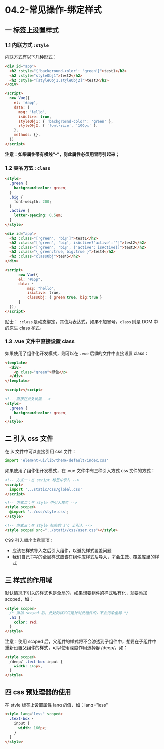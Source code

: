 # 04.2-常见操作-绑定样式

## 一 标签上设置样式

### 1.1 内联方式 `:style`

内联方式有以下几种形式：

```html
<div id="app">
  <h2 :style="{'background-color': 'green'}">test1</h2>
  <h2 :style="styleObj1">test2</h2>
  <h2 :style="[styleObj1,styleObj2]">test3</h2>
</div>

<script>
  new Vue({
    el: '#app',
    data: {
      msg: 'hello',
      isActive: true,
      styleObj1: { 'background-color': 'green' },
      styleObj2: { 'font-size': '100px' },
    },
    methods: {},
  })
</script>
```

**注意：如果属性带有横线“-”，则此属性必须用冒号引起来；**

### 1.2 类名方式 `:class`

```html
<style>
  .green {
    background-color: green;
  }
  .big {
    font-weigth: 200;
  }
  .active {
    letter-spacing: 0.5em;
  }
</style>

<div id="app">
  <h2 :class="['green', 'big']">test1</h2>
  <h2 :class="['green', 'big', isActive?'active':'']">test2</h2>
  <h2 :class="['green', 'big', {'active': isActive}]">test3</h2>
  <h2 :class="{ green:true, big:true }">test4</h2>
  <h2 :class="classObj">test5</h2>
</div>

<script>
      new Vue({
      el: "#app",
      data: {
          msg: "hello",
          isActive: true，
          classObj: { green:true, big:true }
      }
  });
</script>
```

贴士： `:class` 是动态绑定，其值为表达式，如果不加冒号，`class` 则是 DOM 中的原生 class 样式。

### 1.3 .vue 文件中直接设置 class

如果使用了组件化开发模式，则可以在 `.vue` 后缀的文件中直接设置 class：

```html
<template>
  <div>
    <p class="green">绿色</p>
  </div>
</template>

<script></script>

<!-- 直接在此处设置 -->
<style>
  .green {
    background-color: green;
  }
</style>
```

## 二 引入 css 文件

在 js 文件中可以直接引用 css 文件：

```js
import 'element-ui/lib/theme-default/index.css'
```

如果使用了组件化开发模式，在 .vue 文件中有三种引入方式 css 文件的方式：

```html
<!-- 方式一：在 script 标签中引入 -->
<script>
  import '../static/css/global.css'
</script>

<!-- 方式二：在 style 中引入样式 -->
<style scoped>
  @import '../css/style.css';
</style>

<!-- 方式三：在 style 标签的 src 上引入 -->
<style scoped src="../static/css/user.css"></style>
```

CSS 引入顺序注意事项：

- 应该在样式导入之后引入组件，以避免样式覆盖问题
- 我们自己书写的全局样式应该在组件库样式后导入，才会生效、覆盖库里的样式

## 三 样式的作用域

默认情况下引入的样式也是全局的，如果想要组件的样式私有化，就要添加 scoped，如：

```html
<style scoped>
  /* 添加 scoped 后，此处的样式只是针对此组件的，不会污染全局 */
  .h1 {
    color: red;
  }
</style>
```

注意：使用 scoped 后，父组件的样式将不会渗透到子组件中，想要在子组件中重新设置父组件的样式，可以使用深度作用选择器 /deep/，如：

```html
<style scoped>
  /deep/ .text-box input {
    width: 166px;
  }
</style>
```

## 四 css 预处理器的使用

在 style 标签上设置属性 lang 的值，如：lang="less"

```html
<style lang="less" scoped>
  .text-box {
    input {
      width: 166px;
    }
  }
</style>
```
